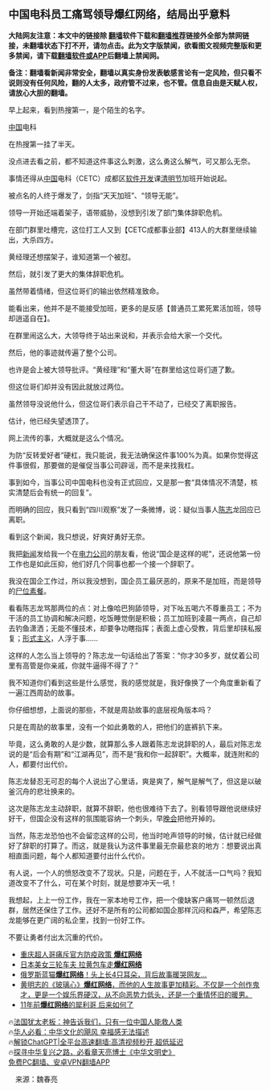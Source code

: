  <!-- 面包屑导航 --> <h2>中国电科员工痛骂领导爆红网络，结局出乎意料</h2> <p class="notice"><b>大陆网友注意：本文中的链接除 <a href="https://github.com/bannedbook/fanqiang" >翻墙</a>软件下载和<a href="https://github.com/killgcd/justmysocks/blob/master/README.md">翻墙推荐</a>链接外全部为禁网链接，未翻墙状态下打不开，请勿点击。此为文字版禁闻，欲看图文视频完整版和更多禁闻，请下载<a href="https://github.com/bannedbook/fanqiang">翻墙软件或APP</a>后翻墙上禁闻网。</p><p>备注：翻墙看新闻非常安全，翻墙以真实身份发表敏感言论有一定风险，但只看不说则没有任何风险，翻的人太多，政府管不过来，也不管。信息自由是天赋人权，请放心大胆的翻墙。</b></p>  <div class="entry"> <p>早上起来，看到热搜第一，是个陌生的名字。</p> <p><span class='wp_keywordlink_affiliate'><a href="https://www.bannedbook.org/" title="中国" target="_blank">中国</a></span>电科</p> <p>在热搜第一挂了半天。</p> <p>没点进去看之前，都不知道这件事这么刺激，这么勇这么解气，可又那么无奈。</p> <p>事情还得从<a href="https://www.bannedbook.org/bnews/tag/%E4%B8%AD%E5%9B%BD/" class="st_tag internal_tag" rel="tag" title="标签 中国 下的日志">中国</a>电科（CETC）成都区<a href="https://www.bannedbook.org/bnews/tag/%E8%BD%AF%E4%BB%B6%E5%BC%80%E5%8F%91/" class="st_tag internal_tag" rel="tag" title="标签 软件开发 下的日志">软件开发</a>课<a href="https://www.bannedbook.org/bnews/tag/%E6%B8%85%E6%98%8E%E8%8A%82/" class="st_tag internal_tag" rel="tag" title="标签 清明节 下的日志">清明节</a>加班开始说起。</p> <p>被点名的人终于爆发了，剑指“天天加班”、“领导无能”。</p> <p>领导一开始还端着架子，语带威胁，没想到引发了部门集体辞职危机。</p> <p>在部门群里吐槽完，这位打工人又到【CETC成都事业部】413人的大群里继续输出，大杀四方。</p> <p>黄经理还想摆架子，谁知道第一个被怼。</p>  <p>然后，就引发了更大的集体辞职危机。</p> <p>虽然带着情绪，但这位哥们的输出依然精准致命。</p> <p>能看出来，他并不是不能接受加班，更多的是反感【普通员工累死累活加班，领导却逍遥自在】。</p> <p>在群里闹这么大，大领导终于站出来说和，并表示会给大家一个交代。</p> <p>然后，他的事迹就传遍了整个公司。</p> <p>也许是会上被大领导批评。“黄经理”和“董大哥”在群里给这位哥们道了歉。</p> <p>但这位哥们却并没有因此就放过两位。</p> <p>虽然领导没说他什么，但这位哥们表示自己干不动了，已经交了离职报告。</p> <p>估计，他已经失望透顶了。</p>  <p>网上流传的事，大概就是这么个情况。</p> <p>为防“反转爱好者”硬杠，我只能说，我无法确保这件事100%为真。如果你觉得这件事很假，那要做的是催促当事公司辟谣，而不是来找我杠。</p> <p>事到如今，当事公司中国电科也没有正式回应，又是那一套“具体情况不清楚，核实清楚后会有统一的回复”。</p> <p>而明确的回应，我只看到“四川观察”发了一条微博，说：疑似当事人<a href="https://www.bannedbook.org/bnews/tag/%e9%99%88%e5%bf%97/" class="st_tag internal_tag" rel="tag" title="标签 陈志 下的日志">陈志</a>龙回应已离职。</p> <p>看到这个新闻，我只想说，好爽好勇好无奈。</p> <p>我把<span class='wp_keywordlink_affiliate'><a href="https://www.bannedbook.org/" title="新闻">新闻</a></span>发给我一个在<a href="https://www.bannedbook.org/bnews/tag/%E7%94%B5%E5%8A%9B%E5%85%AC%E5%8F%B8/" class="st_tag internal_tag" rel="tag" title="标签 电力公司 下的日志">电力公司</a>的朋友看，他说“国企是这样的呢”，还说他第一份工作也是如此压抑，他们好几个同事也都一个接一个辞职了。</p> <p>我没在国企工作过，所以我没想到，国企员工最厌恶的，原来不是加班，而是领导的<a href="https://www.bannedbook.org/bnews/tag/%E5%B0%B8%E4%BD%8D%E7%B4%A0%E9%A4%90/" class="st_tag internal_tag" rel="tag" title="标签 尸位素餐 下的日志">尸位素餐</a>。</p> <p>看看陈志龙骂那两位的点：对上像哈巴狗舔领导，对下吆五喝六不尊重员工；不为干活的员工协调和解决问题，吃饭睡觉倒是积极；员工加班到凌晨一两点，自己却去钓鱼潇洒；无能不懂技术，却要争功瞎指挥；表面上虚心受教，背后里却挟私报复；<a href="https://www.bannedbook.org/bnews/tag/%E5%BD%A2%E5%BC%8F%E4%B8%BB%E4%B9%89/" class="st_tag internal_tag" rel="tag" title="标签 形式主义 下的日志">形式主义</a>，人浮于事……</p> <p>这样的人怎么当上领导的？陈志龙一句话给出了答案：“你才30多岁，就仗着公司里有高管是你亲戚，你就牛逼得不得了？”</p>  <p>我不知道你们看到这些是什么感觉，我的感觉就是，我好像换了一个角度重新看了一遍江西周劼的故事。</p> <p>你仔细想想，上面说的那些，不就是周劼故事的底层视角版本吗？</p> <p>只是在周劼的故事里，没有一个如此勇敢的人，把他们的底裤扒下来。</p> <p>毕竟，这么勇敢的人是少数，就算那么多人跟着陈志龙说辞职的人，最后对陈志龙说的是“后会有期”和“江湖再见”，而不是“我和你一起辞职”。大概率，就连附和的人，都要付出代价。</p> <p>陈志龙替忍无可忍的每个人说出了心里话，爽是爽了，解气是解气了，但这是以破釜沉舟的悲壮换来的。</p> <p>这次是陈志龙主动辞职，就算不辞职，他也很难待下去了。别看领导跟他说继续好好干，但国企没有这样的氛围能容纳一个刺头，早<span class='wp_keywordlink_affiliate'><a href="https://zh-cn.shenyunperformingarts.org/" title="晚会" target="_blank">晚会</a></span>把他开掉的。</p> <p>当然，陈志龙恐怕也不会留恋这样的公司，他当时呛声领导的时候，估计就已经做好了辞职的打算了。而这，就是我认为这件事里最无奈最悲哀的地方：想要说出真相直面问题，每个人都知道要付出什么代价。</p> <p>有人说，一个人的愤怒改变不了现状。只是，问题在于，人不就活一口气吗？我知道改变不了什么，可在某个时刻，就是想要冲天一吼！</p> <p>我想起，上上一份工作，我在一家本地号工作，把一个傻缺客户痛骂一顿然后退群，居然还保住了工作。还好不是所有的公司都如国企那样沉闷和森严，希望陈志龙能够在更广阔的私企里，找到一份好工作。</p>  <p>不要让勇者付出太沉重的代价。</p> <!--<div id="taboola-mid-1"></div>--><ul class='op-related-articles' title='相关阅读'> <li><a href='https://www.bannedbook.org/bnews/ssgc/20221125/1815700.html' target='_blank'>重庆超人哥痛斥官方防疫政策 <b>爆红网络</b></a></li> <li><a href='https://www.bannedbook.org/bnews/comments/20220516/1733270.html' target='_blank'>日本美女三轮车夫 拉黄包车走<b>爆红网络</b></a></li> <li><a href='https://www.bannedbook.org/bnews/funmedia/20211129/1658967.html' target='_blank'>俄罗斯蓝猫<b>爆红网络</b>！头上长4只耳朵，背后故事暖哭网友…</a></li> <li><a href='https://www.bannedbook.org/bnews/bannedvideo/20211024/1642953.html' target='_blank'>黄明志的《玻璃心》<b>爆红网络</b>，而他的人生故事更加精彩。不仅是一个创作鬼才，更是一个娱乐界硬汉，从不向恶势力低头，还是一个重情怀旧的暖男。</a></li> <li><a href='https://www.bannedbook.org/bnews/lifebaike/20210920/1626373.html' target='_blank'>11年前<b>爆红网络</b>的犀利哥 后来如何了</a></li> </ul> <p class="texttj"> 🔥<a href="https://www.bannedbook.org/bnews/ssgc/20230219/1850782.html" target="_blank">法国犹太老板：神告诉我们，只有一位中国人能救人类</a><br/> 🔥<a href="https://www.bannedbook.org/bnews/comments/20220220/1694796.html" target="_blank">华人必看：中华文化的飓风 幸福感无法描述</a><br/> 🔥<a href="https://github.com/bannedbook/fanqiang/wiki/V2ray%E6%9C%BA%E5%9C%BA" target="_blank">解锁ChatGPT|全平台高速翻墙:高清视频秒开,超低延迟</a><br/> 🔥<a href="https://www.bannedbook.org/bnews/comments/20220808/1768773.html" target="_blank">探寻中华复兴之路，必看章天亮博士《中华文明史》</a><br/> <a href="https://github.com/bannedbook/fanqiang/wiki/%E7%A6%81%E9%97%BB%E7%BD%91%E5%AE%89%E5%8D%93%E7%BF%BB%E5%A2%99%E6%96%B0%E9%97%BBAPP" target="_blank">免费PC翻墙、安卓VPN翻墙APP</a><br/> </p><p class="src-info">　来源：魏春亮 </p><a name='sharetosocial'></a> <div style="margin-bottom:5px;padding-bottom:5px;clear:both"> <div id="archive-pix-1" class="banner-ads"> <!-- AuctionX Display platform tag START --> <div id="27602x728x90x621x_ADSLOT1" clicktrack="%%CLICK_URL_ESC%%"></div>  <!-- AuctionX Display platform tag END --> </div> <div id="archive-pix-2" class="banner-ads"> <!-- AuctionX Display platform tag START --> <div id="27556x300x250x621x_ADSLOT1" clicktrack="%%CLICK_URL_ESC%%" style="margin:0 auto;text-align:center"></div>  <!-- AuctionX Display platform tag END --> </div> </div>  <div id="archive-pix-1" class="banner-ads"> <!-- AuctionX Display platform tag START --> <div id="27603x728x90x621x_ADSLOT1" clicktrack="%%CLICK_URL_ESC%%"></div>  <!-- AuctionX Display platform tag END --> </div> </div><!--END ENTRY--> 
